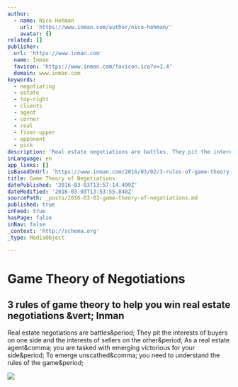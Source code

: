 ```yaml
---
author:
  - name: Nico Hohman
    url: 'https://www.inman.com/author/nico-hohman/'
    avatar: {}
related: []
publisher:
  url: 'https://www.inman.com'
  name: Inman
  favicon: 'https://www.inman.com/favicon.ico?v=1.4'
  domain: www.inman.com
keywords:
  - negotiating
  - estate
  - top-right
  - clients
  - agent
  - corner
  - real
  - fixer-upper
  - opponent
  - pick
description: 'Real estate negotiations are battles. They pit the interests of buyers on one side and the interests of sellers on the other. As a real estate agent, you are tasked with emerging victorious for your side. To emerge unscathed, you need to understand the rules of the game.'
inLanguage: en
app_links: []
isBasedOnUrl: 'https://www.inman.com/2016/03/02/3-rules-of-game-theory-to-help-you-win-real-estate-negotiations/'
title: Game Theory of Negotiations
datePublished: '2016-03-03T13:57:14.499Z'
dateModified: '2016-03-03T13:53:55.848Z'
sourcePath: _posts/2016-03-03-game-theory-of-negotiations.md
published: true
inFeed: true
hasPage: false
inNav: false
_context: 'http://schema.org'
_type: MediaObject

---
```

# Game Theory of Negotiations

<article style=""><h1>3 rules of game theory to help you win real estate negotiations &amp;vert; Inman</h1><p>Real estate negotiations are battles&amp;period; They pit the interests of buyers on one side and the interests of sellers on the other&amp;period; As a real estate agent&amp;comma; you are tasked with emerging victorious for your side&amp;period; To emerge unscathed&amp;comma; you need to understand the rules of the game&amp;period;</p><img src="https://www.inman.com/wp-content/uploads/2016/03/Africa-Studio_232134253.jpg" /></article>